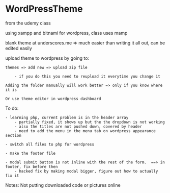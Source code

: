 # WordPressTheme

from the udemy class

using xampp and bitnami for wordpress, class uses mamp

blank theme at underscores.me
	 => much easier than writing it all out, can be edited easily

upload theme to wordpress by going to:

	themes => add new => upload zip file
	
		- if you do this you need to reupload it everytime you change it
		
	Adding the folder manually will work better => only if you know where it is
	
	Or use theme editor in wordpress dashboard

To do: 

	- learning php, current problem is in the header array 
		- partially fixed, it shows up but the the dropdown is not working
		- also the titles are not pushed down, covered by header
		- need to add the menu in the menu tab on wordpress appearance section

	- switch all files to php for wordpress
	
	- make the footer file
	
	- modal submit button is not inline with the rest of the form.  ==> in footer, fix before then
		- hacked fix by making modal bigger, figure out how to actually fix it
		

Notes:
Not putting downloaded code or pictures online
